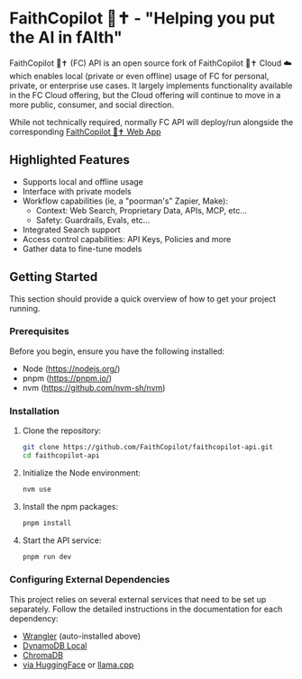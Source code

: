 # FaithCopilot 💬✝️  - "Helping you put the AI in fAIth"

FaithCopilot 💬✝️  (FC) API is an open source fork of FaithCopilot 💬✝️  Cloud ☁️  which enables local (private or even offline) usage of FC for personal, private, or enterprise use cases. It largely implements functionality available in the FC Cloud offering, but the Cloud offering will continue to move in a more public, consumer, and social direction.

While not technically required, normally FC API will deploy/run alongside the corresponding [FaithCopilot 💬✝️  Web App](https://github.com/FaithCopilot/faithcopilot-app)


## Highlighted Features

* Supports local and offline usage
* Interface with private models
* Workflow capabilities (ie, a "poorman's" Zapier, Make):
  - Context: Web Search, Proprietary Data, APIs, MCP, etc...
  - Safety: Guardrails, Evals, etc...
* Integrated Search support
* Access control capabilities: API Keys, Policies and more 
* Gather data to fine-tune models


## Getting Started

This section should provide a quick overview of how to get your project running.


### Prerequisites

Before you begin, ensure you have the following installed:

* Node (https://nodejs.org/)
* pnpm (https://pnpm.io/)
* nvm (https://github.com/nvm-sh/nvm)


### Installation

1.  Clone the repository:
    ```bash
    git clone https://github.com/FaithCopilot/faithcopilot-api.git
    cd faithcopilot-api
    ```
2.  Initialize the Node environment: 
    ```bash
    nvm use
    ```
3.  Install the npm packages:
    ```bash
    pnpm install
    ```
4.  Start the API service:
    ```bash
    pnpm run dev
    ```


### Configuring External Dependencies

This project relies on several external services that need to be set up separately. Follow the detailed instructions in the documentation for each dependency:

* [Wrangler](https://developers.cloudflare.com/workers/wrangler/install-and-update/) (auto-installed above)
* [DynamoDB Local](docs/dynamodb-local.md)
* [ChromaDB](docs/chromadb.md)
* [via HuggingFace](docs/via-huggingface.md) or [llama.cpp](docs/llama-cpp.md)

